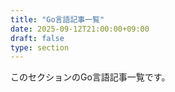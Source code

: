```yaml
---
title: "Go言語記事一覧"
date: 2025-09-12T21:00:00+09:00
draft: false
type: section
---
```

このセクションのGo言語記事一覧です。
